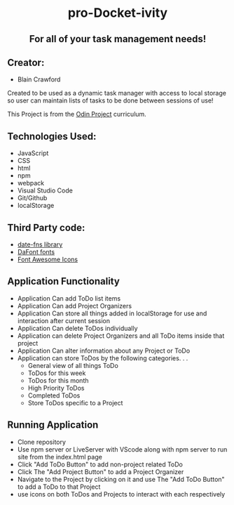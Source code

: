 # <center>pro-Docket-ivity</center>
##  <center>For all of your task management needs!</cetner>

## Creator:
  - Blain Crawford

Created to be used as a dynamic task manager with access to local storage so user can maintain lists of tasks to be done between sessions of use!

This Project is from the [Odin Project](https://www.theodinproject.com/paths/full-stack-javascript/courses/javascript/lessons/todo-list) curriculum.

## Technologies Used:
  - JavaScript
  - CSS
  - html
  - npm
  - webpack
  - Visual Studio Code
  - Git/Github
  - localStorage

## Third Party code:
  - [date-fns library](https://date-fns.org/docs/Getting-Started)
  - [DaFont fonts](https://www.dafont.com/)
  - [Font Awesome Icons](https://fontawesome.com/)

## Application Functionality
  - Application Can add ToDo list items
  - Application Can add Project Organizers
  - Application Can store all things added in localStorage for use and interaction after current session
  - Application Can delete ToDos individually
  - Application can delete Project Organizers and all ToDo items inside that project
  - Application Can alter information about any Project or ToDo
  - Application can store ToDos by the following categories. . .
    - General view of all things ToDo
    - ToDos for this week
    - ToDos for this month
    - High Priority ToDos
    - Completed ToDos
    - Store ToDos specific to a Project

## Running Application
  - Clone repository
  - Use npm server or LiveServer with VScode along with npm server to run site from the index.html page
  - Click "Add ToDo Button" to add non-project related ToDo
  - Click The "Add Project Button" to add a Project Organizer
  - Navigate to the Project by clicking on it and use The "Add ToDo Button"  to add a ToDo to that Project
  - use icons on both ToDos and Projects to interact with each respectively


